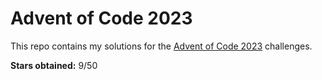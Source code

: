 # Advent of Code 2023

This repo contains my solutions for the [Advent of Code 2023](https://adventofcode.com/2023) challenges.

**Stars obtained:** 9/50
